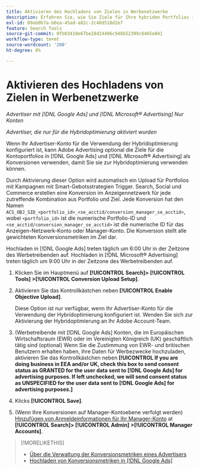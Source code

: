 ```yaml
---
title: Aktivieren des Hochladens von Zielen in Werbenetzwerke
description: Erfahren Sie, wie Sie Ziele für Ihre hybriden Portfolios in [!DNL Google Ads] und [!DNL Microsoft® Advertising].
exl-id: 09ab0b7a-b6ea-45ad-a82c-2c40d518d2e7
feature: Search Tools
source-git-commit: 0fb03410e67be28d24496c948b52399c8465e041
workflow-type: tm+mt
source-wordcount: '260'
ht-degree: 0%

---
```


# Aktivieren des Hochladens von Zielen in Werbenetzwerke

*Advertiser mit [!DNL Google Ads] und [!DNL Microsoft® Advertising] Nur Konten*

*Advertiser, die nur für die Hybridoptimierung aktiviert wurden*

Wenn Ihr Advertiser-Konto für die Verwendung der Hybridoptimierung konfiguriert ist, kann Adobe Advertising optional die Ziele für die Kontoportfolios in [!DNL Google Ads] und [!DNL Microsoft® Advertising] als Konversionen verwenden, damit Sie sie zur Hybridoptimierung verwenden können.

Durch Aktivierung dieser Option wird automatisch ein Upload für Portfolios mit Kampagnen mit Smart-Gebotsstrategien Trigger. Search, Social und Commerce erstellen eine Konversion im Anzeigennetzwerk für jede zutreffende Kombination aus Portfolio und Ziel. Jede Konversion hat den Namen `ACS_OBJ_SID_<portfolio_id>_<se_acctid/conversion_manager_se_acctid>`, wobei `<portfolio_id>` ist die numerische Portfolio-ID und `<se_acctid/conversion_manager_se_acctid>` ist die numerische ID für das Anzeigen-Netzwerk-Konto oder Manager-Konto. Die Konversion stellt alle gewichteten Konversionsmetriken im Ziel dar.

Hochladen in [!DNL Google Ads] treten täglich um 6:00 Uhr in der Zeitzone des Werbetreibenden auf. Hochladen in [!DNL Microsoft® Advertising] treten täglich um 9:00 Uhr in der Zeitzone des Werbetreibenden auf.

<!-- Note to self: Conversions tracked by Google Ads and by the Microsoft Advertising universal event tracking (UET) tag aren't re-uploaded to the ad networks. -->

1. Klicken Sie im Hauptmenü auf **[!UICONTROL Search]> [!UICONTROL Tools] >[!UICONTROL Conversion Upload Setup]**.

1. Aktivieren Sie das Kontrollkästchen neben **[!UICONTROL Enable Objective Upload]**.

   Diese Option ist nur verfügbar, wenn Ihr Advertiser-Konto für die Verwendung der Hybridoptimierung konfiguriert ist. Wenden Sie sich zur Aktivierung der Hybridoptimierung an Ihr Adobe Account-Team.

1. (Werbetreibende mit [!DNL Google Ads] Konten, die im Europäischen Wirtschaftsraum (EWR) oder im Vereinigten Königreich (UK) geschäftlich tätig sind (optional) Wenn Sie die Zustimmung von EWR- und britischen Benutzern erhalten haben, ihre Daten für Werbezwecke hochzuladen, aktivieren Sie das Kontrollkästchen neben **[!UICONTROL If you are doing business in EEA and/or UK, check this box to send consent status as GRANTED for the user data sent to [!DNL Google Ads] for advertising purposes. If left unchecked, we will send consent status as UNSPECIFIED for the user data sent to [!DNL Google Ads] for advertising purposes.]**

1. Klicks **[!UICONTROL Save]**.

1. (Wenn Ihre Konversionen auf Manager-Kontoebene verfolgt werden) [Hinzufügen von Anmeldeinformationen für Ihr Manager-Konto](/help/search-social-commerce/admin/manager-accounts.md) at **[!UICONTROL Search]> [!UICONTROL Admin] >[!UICONTROL Manager Accounts]**.

>[!MORELIKETHIS]
>
>* [Über die Verwaltung der Konversionsmetriken eines Advertisers](/help/search-social-commerce/admin/conversion-metrics/conversion-metric-about.md)
>* [Hochladen von Konversionsmetriken in [!DNL Google Ads]](conversion-metrics-upload-to-google.md)
